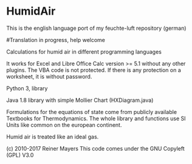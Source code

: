 # HumidAir

This is the english language port of my feuchte-luft repository (german)

#Translation in progress, help welcome

Calculations for humid air in different programming languages

It works for Excel and Libre Office Calc version >= 5.1 without
any other plugins. The VBA code is not protected. If there is any
protection on a worksheet, it is without password.

Python 3, library

Java 1.8 library with simple Mollier Chart (HXDiagram.java)

Formulations for the equations of state come from publicly available 
Textbooks for Thermodynamics. The whole library and functions use SI
Units like common on the european continent.

Humid air is treated like an ideal gas.

(c) 2010-2017 Reiner Mayers 
This code comes under the GNU Copyleft (GPL) V3.0
